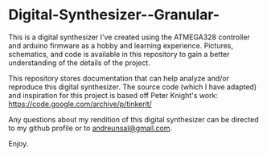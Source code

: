 # Digital-Synthesizer--Granular-
This is a digital synthesizer I've created using the ATMEGA328 controller and arduino firmware as a hobby
and learning experience. Pictures, schematics, and code is available in this repository to gain a better understanding
of the details of the project.

This repository stores documentation that can help analyze and/or reproduce this digital synthesizer. The source code
(which I have adapted) and inspiration for this project is based off Peter Knight's work: https://code.google.com/archive/p/tinkerit/

Any questions about my rendition of this digital synthesizer can be directed to my github profile or to andreunsal@gmail.com.

Enjoy.
